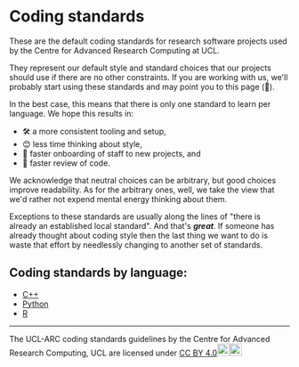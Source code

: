 # Coding standards

These are the default coding standards for research software projects used by
the Centre for Advanced Research Computing at UCL.

They represent our default style and standard choices that our projects should
use if there are no other constraints. If you are working with us, we'll
probably start using these standards and may point you to this page (👋).

In the best case, this means that there is only one standard to learn per language.
We hope this results in:
  * 🛠️ a more consistent tooling and setup,
  * 😊 less time thinking about style,
  * 💪 faster onboarding of staff to new projects, and
  * 🚀 faster review of code.

We acknowledge that neutral choices can be arbitrary, but good choices improve
readability. As for the arbitrary ones, well, we take the view that we'd rather
not expend mental energy thinking about them.

Exceptions to these standards are usually along the lines of "there is already an
established local standard". And that's _**great**_. If someone has already
thought about coding style then the last thing we want to do is waste that
effort by needlessly changing to another set of standards.

<!-- uncomment when we fix issue #7

## Dev workflow standards

* [General workflow](dev)
* [GitHub-specific](github)

-->

## Coding standards by language:

  * [C++](c++)
  * [Python](python)
  * [R](r)

---

The UCL-ARC coding standards guidelines by the Centre for Advanced Research Computing, UCL are licensed under [CC BY 4.0](http://creativecommons.org/licenses/by/4.0/?ref=chooser-v1)<img style="height:22px;" src="https://mirrors.creativecommons.org/presskit/icons/cc.svg?ref=chooser-v1"><img style="height:22px;" src="https://mirrors.creativecommons.org/presskit/icons/by.svg?ref=chooser-v1">
